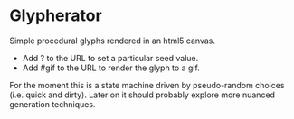 # Glypherator

Simple procedural glyphs rendered in an html5 canvas.

* Add ?<number> to the URL to set a particular seed value.
* Add #gif to the URL to render the glyph to a gif.

For the moment this is a state machine driven by pseudo-random choices (i.e. quick and dirty). Later on it should probably explore more nuanced generation techniques.
